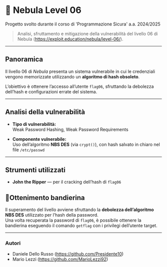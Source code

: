 # 🌌 Nebula Level 06 
Progetto svolto durante il corso di 'Programmazione Sicura' a.a. 2024/2025
> Analisi, sfruttamento e mitigazione della vulnerabilità del livello 06 di Nebula (https://exploit.education/nebula/level-06/).

---

## Panoramica

Il livello 06 di *Nebula* presenta un sistema vulnerabile in cui le credenziali vengono memorizzate utilizzando un **algoritmo di hash obsoleto**.

L’obiettivo è ottenere l’accesso all’utente `flag06`, sfruttando la debolezza dell’hash e configurazioni errate del sistema.

---

## Analisi della vulnerabilità

- **Tipo di vulnerabilità:**  
  Weak Password Hashing, Weak Password Requirements

- **Componente vulnerabile:**  
  Uso dell’algoritmo **NBS DES** (via `crypt()`), con hash salvato in chiaro nel file `/etc/passwd`

---


##  Strumenti utilizzati
- **John the Ripper** — per il cracking dell’hash di `flag06`  


## 🚩Ottenimento bandierina

Il superamento del livello avviene sfruttando la **debolezza dell’algoritmo NBS DES** utilizzato per l’hash della password.  
Una volta recuperata la password di `flag06`, è possibile ottenere la bandierina eseguendo il comando `getflag` con i privilegi dell’utente target.

---

### Autori
  - Daniele Dello Russo (https://github.com/Presidente10)
  - Mario Lezzi (https://github.com/MarioLezzi92)

